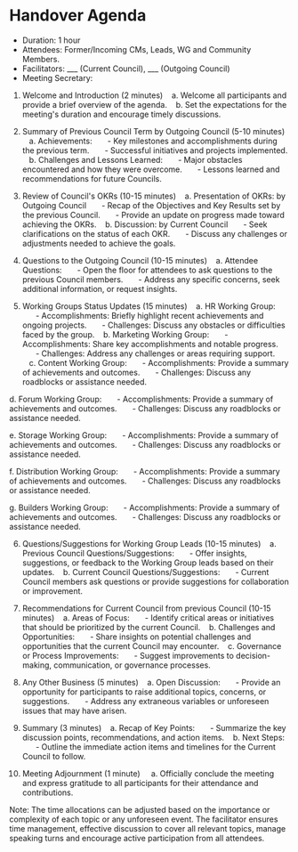 # Handover Agenda

- Duration: 1 hour
- Attendees: Former/Incoming CMs, Leads, WG and Community Members.
- Facilitators: ___ (Current Council), ___ (Outgoing Council)
- Meeting Secretary: 

1. Welcome and Introduction (2 minutes)
   a. Welcome all participants and provide a brief overview of the agenda.
   b. Set the expectations for the meeting's duration and encourage timely discussions.

2. Summary of Previous Council Term by Outgoing Council (5-10 minutes)
   a. Achievements:
      - Key milestones and accomplishments during the previous term.
      - Successful initiatives and projects implemented.
   b. Challenges and Lessons Learned:
      - Major obstacles encountered and how they were overcome.
      - Lessons learned and recommendations for future Councils.

3. Review of Council's OKRs (10-15 minutes)
   a. Presentation of OKRs: by Outgoing Council
      - Recap of the Objectives and Key Results set by the previous Council.
      - Provide an update on progress made toward achieving the OKRs.
   b. Discussion: by Current Council
      - Seek clarifications on the status of each OKR.
      - Discuss any challenges or adjustments needed to achieve the goals.

4. Questions to the Outgoing Council (10-15 minutes)
   a. Attendee Questions:
      - Open the floor for attendees to ask questions to the previous Council members.
      - Address any specific concerns, seek additional information, or request insights.

5. Working Groups Status Updates (15 minutes)
   a. HR Working Group:
      - Accomplishments: Briefly highlight recent achievements and ongoing projects.
      - Challenges: Discuss any obstacles or difficulties faced by the group.
   b. Marketing Working Group:
      - Accomplishments: Share key accomplishments and notable progress.
      - Challenges: Address any challenges or areas requiring support.
   c. Content Working Group:
      - Accomplishments: Provide a summary of achievements and outcomes.
      - Challenges: Discuss any roadblocks or assistance needed.

d. Forum Working Group:
      - Accomplishments: Provide a summary of achievements and outcomes.
      - Challenges: Discuss any roadblocks or assistance needed.

e. Storage Working Group:
      - Accomplishments: Provide a summary of achievements and outcomes.
      - Challenges: Discuss any roadblocks or assistance needed.

f. Distribution Working Group:
      - Accomplishments: Provide a summary of achievements and outcomes.
      - Challenges: Discuss any roadblocks or assistance needed.

g. Builders Working Group:
      - Accomplishments: Provide a summary of achievements and outcomes.
      - Challenges: Discuss any roadblocks or assistance needed.

6. Questions/Suggestions for Working Group Leads (10-15 minutes)
   a. Previous Council Questions/Suggestions:
      - Offer insights, suggestions, or feedback to the Working Group leads based on their updates.
   b. Current Council Questions/Suggestions:
      - Current Council members ask questions or provide suggestions for collaboration or improvement.

7. Recommendations for Current Council from previous Council (10-15 minutes)
   a. Areas of Focus:
      - Identify critical areas or initiatives that should be prioritized by the current Council.
   b. Challenges and Opportunities:
      - Share insights on potential challenges and opportunities that the current Council may encounter.
   c. Governance or Process Improvements:
      - Suggest improvements to decision-making, communication, or governance processes.

8. Any Other Business (5 minutes)
   a. Open Discussion:
      - Provide an opportunity for participants to raise additional topics, concerns, or suggestions.
      - Address any extraneous variables or unforeseen issues that may have arisen.

9. Summary (3 minutes)
   a. Recap of Key Points:
      - Summarize the key discussion points, recommendations, and action items.
   b. Next Steps:
      - Outline the immediate action items and timelines for the Current Council to follow.

10. Meeting Adjournment (1 minute)
    a. Officially conclude the meeting and express gratitude to all participants for their attendance and contributions.

Note: The time allocations can be adjusted based on the importance or complexity of each topic or any unforeseen event. The facilitator ensures time management, effective discussion to cover all relevant topics, manage speaking turns and encourage active participation from all attendees.